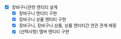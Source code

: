 - [X] 장바구니관련 엔티티 설계
  - [x] 장바구니 엔티티 구현
  - [x] 장바구니 상품 엔티티 구현
  - [x] 장바구니, 장바구니 상품, 상품 엔티티간 연관 관계 매핑
  - [x] (선택사항) 멤버 엔티티 구현